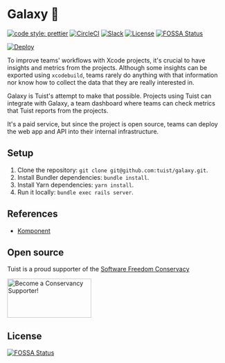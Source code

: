 # Galaxy 🚀

[![code style: prettier](https://img.shields.io/badge/code_style-prettier-ff69b4.svg?style=flat-square)](https://github.com/prettier/prettier)
[![CircleCI](https://circleci.com/gh/tuist/galaxy.svg?style=svg)](https://circleci.com/gh/tuist/galaxy)
[![Slack](http://slack.tuist.io/badge.svg)](http://slack.tuist.io)
[![License](https://img.shields.io/github/license/tuist/galaxy.svg)](/LICENSE.md)
[![FOSSA Status](https://app.fossa.com/api/projects/git%2Bgithub.com%2Ftuist%2Fgalaxy.svg?type=shield)](https://app.fossa.com/projects/git%2Bgithub.com%2Ftuist%2Fgalaxy?ref=badge_shield)

[![Deploy](https://www.herokucdn.com/deploy/button.png)](https://heroku.com/deploy)

To improve teams' workflows with Xcode projects, it's crucial to have insights and metrics from the projects. Although some insights can be exported using `xcodebuild`, teams rarely do anything with that information nor know how to collect the data that they are really interested in.

Galaxy is Tuist's attempt to make that possible. Projects using Tuist can integrate with Galaxy, a team dashboard where teams can check metrics that Tuist reports from the projects.

It's a paid service, but since the project is open source, teams can deploy the web app and API into their internal infrastructure.

## Setup

1. Clone the repository: `git clone git@github.com:tuist/galaxy.git`.
2. Install Bundler dependencies: `bundle install`.
3. Install Yarn dependencies: `yarn install`.
4. Run it locally: `bundle exec rails server`.

## References

- [Komponent](https://github.com/komposable/komponent)

## Open source

Tuist is a proud supporter of the [Software Freedom Conservacy](https://sfconservancy.org/)

<a href="https://sfconservancy.org/supporter/"><img src="https://sfconservancy.org/img/supporter-badge.png" width="194" height="90" alt="Become a Conservancy Supporter!" border="0"/></a>

## License

[![FOSSA Status](https://app.fossa.com/api/projects/git%2Bgithub.com%2Ftuist%2Fgalaxy.svg?type=large)](https://app.fossa.com/projects/git%2Bgithub.com%2Ftuist%2Fgalaxy?ref=badge_large)
